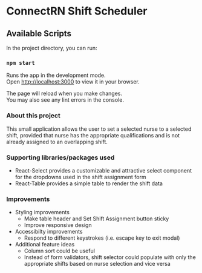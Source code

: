 # ConnectRN Shift Scheduler

## Available Scripts

In the project directory, you can run:

### `npm start`

Runs the app in the development mode.\
Open [http://localhost:3000](http://localhost:3000) to view it in your browser.

The page will reload when you make changes.\
You may also see any lint errors in the console.

### About this project

This small application allows the user to set a selected nurse to a selected shift, provided that nurse has the appropriate qualifications and is not already assigned to an overlapping shift. 

### Supporting libraries/packages used

- React-Select provides a customizable and attractive select component for the dropdowns used in the shift assignment form
- React-Table provides a simple table to render the shift data 

### Improvements
- Styling improvements
  - Make table header and Set Shift Assignment button sticky 
  - Improve responsive design
- Accessibilty improvements
  - Respond to different keystrokes (i.e. escape key to exit modal)
- Additional feature ideas
  - Column sort could be useful
  - Instead of form validators, shift selector could populate with only the appropriate shifts based on nurse selection and vice versa 
  

